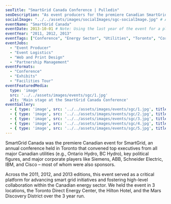 ```yaml
---
seoTitle: "SmartGrid Canada Conference | Pulledin"
seoDescription: "As event producers for the premiere Canadian SmartGrid conference in Toronto, we convened top executives from major Canadian utilities, political figures, and corporate players like Siemens and IBM."
socialImage: "../../assets/images/socialImages/sgc-socialImage.jpg" # Add a path to a 1200x630px social sharing image here
eventName: "SmartGrid Canada"
eventDate: 2013-10-01 # Note: Using the last year of the event for a placeholder date.
eventYear: "2011, 2012, 2013"
eventTags: ["Conference", "Energy Sector", "Utilities", "Toronto", "Corporate"]
eventJobs:
  - "Event Producer"
  - "Event Logistics"
  - "Web and Print Design"
  - "Partnership Management"
eventFormats:
  - "Conference"
  - "Exhibits"
  - "Facilities Tour"
eventFeaturedMedia:
  type: 'image'
  src: '../../assets/images/events/sgc/1.jpg'
  alt: 'Main stage at the SmartGrid Canada Conference'
eventGallery:
  - { type: 'image', src: '../../assets/images/events/sgc/1.jpg', title: 'SmartGrid Canada Conference' }
  - { type: 'image', src: '../../assets/images/events/sgc/2.jpg', title: 'SmartGrid Canada Conference' }
  - { type: 'image', src: '../../assets/images/events/sgc/3.jpg', title: 'SmartGrid Canada Conference' }
  - { type: 'image', src: '../../assets/images/events/sgc/4.jpg', title: 'SmartGrid Canada Conference' }
  - { type: 'image', src: '../../assets/images/events/sgc/5.jpg', title: 'SmartGrid Canada Conference' }
---
```


SmartGrid Canada was the premiere Canadian event for SmartGrid, an annual conference held in Toronto that convened top executives from all major Canadian utilities (e.g., Ontario Hydro, BC Hydro), key political figures, and major corporate players like Siemens, ABB, Schneider Electric, IBM, and Cisco – most of whom were also sponsors.

Across the 2011, 2012, and 2013 editions, this event served as a critical platform for advancing smart grid initiatives and fostering high-level collaboration within the Canadian energy sector. We held the event in 3 locations, the Toronto Direct Energy Center, the Hilton Hotel, and the Mars Discovery District over the 3 year run.